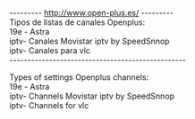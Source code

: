 ---------   http://www.open-plus.es/   ---------<br>
Tipos de listas de canales Openplus:<br>
19e - Astra<br>
iptv- Canales Movistar iptv by SpeedSnnop<br>
iptv- Canales para vlc<br>
-------------------------------------------------<br>

Types of settings Openplus channels:<br>
19e - Astra<br>
iptv- Channels Movistar iptv by SpeedSnnop<br>
iptv- Channels for vlc
